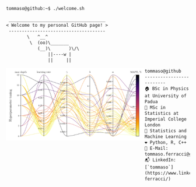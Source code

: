 ```console
tommaso@github:~$ ./welcome.sh
```

```
 _____________________________________
< Welcome to my personal GitHub page! >
 ------------------------------------- 
        \   ^__^
         \  (oo)\_______
            (__)\       )\/\
                ||----w |
                ||     ||
```

<img align="left" src="images/hyperparameter_tuning.png" width="380" /> 

```
tommaso@github
-------------------------
🏠 BSc in Physics at University of Padua 
🌆 MSc in Statistics at Imperial College London
🔎 Statistics and Machine Learning
❤️ Python, R, C++ 
📧 E-Mail: tommaso.ferracci@gmail.com
📬 LinkedIn: [`tommaso`](https://www.linkedin.com/in/tommaso-ferracci/)
```
